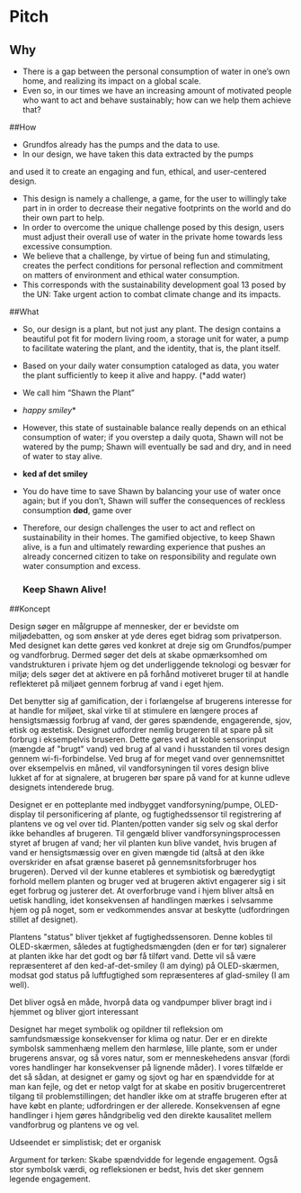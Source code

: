 # Pitch

## Why

- There is a gap between the      personal consumption of water 
        in one’s own home, 
        and realizing its impact on a global scale.
- Even so, in our times we have      an increasing amount of motivated people who want to act and behave      sustainably; 
        how can we help them achieve that?

##How

- Grundfos already has the pumps      and the data to use.
- In our design, we have taken      this data extracted by the pumps 

and used it to create an engaging and fun, ethical, and user-centered design. 

- This design is namely a      challenge, a game, for the user to willingly take part in 
        in order to decrease their negative footprints on the world and do their      own part to help.
- In order to overcome the unique      challenge posed by this design,
        users must adjust their overall use of water in the private home towards      less excessive consumption.
- We believe that a challenge, by      virtue of being fun and stimulating, 
        creates the perfect conditions for personal reflection and commitment 
        on matters of environment and ethical water consumption. 
- This corresponds with the      sustainability development goal 13 posed by the UN: 
        Take urgent action to combat climate change and its impacts.

##What

- So, our design is a plant, but      not just any plant. The design contains a beautiful pot fit for modern      living room, a storage unit for water, a pump to facilitate watering the      plant, and the identity, that is, the plant itself.

- Based on your daily water      consumption cataloged as data, you water the plant sufficiently to keep it      alive and happy.  (*add water)

- We call him “Shawn the Plant”

- *happy smiley**

- However, this state of      sustainable balance really depends on an ethical consumption of water; 
        if you overstep a daily quota, Shawn will not be watered by the pump;      Shawn will eventually be sad and dry, and in need of water to stay alive.

- **ked af det smiley**

- You do have time to save Shawn      by balancing your use of water once again; but if you don’t, Shawn will      suffer the consequences of reckless consumption
        **død**, game over

- Therefore, our design      challenges the user to act and reflect on sustainability in their homes. 
        The gamified objective, to keep Shawn alive, 
        is a fun and ultimately rewarding experience 
        that pushes an already concerned citizen to take on responsibility and      regulate own water consumption and excess.
             
        

  ### Keep Shawn Alive!

##Koncept

Design søger en målgruppe af mennesker, der er bevidste om miljødebatten, og som ønsker at yde deres eget bidrag som privatperson. Med designet kan dette gøres ved konkret at dreje sig om Grundfos/pumper og vandforbrug. Dermed søger det dels at skabe opmærksomhed om vandstrukturen i private hjem og det underliggende teknologi og besvær for miljø; dels søger det at aktivere en på forhånd motiveret bruger til at handle reflekteret på miljøet gennem forbrug af vand i eget hjem.

 

Det benytter sig af gamification, der i forlængelse af brugerens interesse for at handle for miljøet, skal virke til at stimulere en længere proces af hensigtsmæssig forbrug af vand, der gøres spændende, engagerende, sjov, etisk og æstetisk. Designet udfordrer nemlig brugeren til at spare på sit forbrug i eksempelvis bruseren. Dette gøres ved at koble sensorinput (mængde af "brugt" vand) ved brug af al vand i husstanden til vores design gennem wi-fi-forbindelse. Ved brug af for meget vand over gennemsnittet over eksempelvis en måned, vil vandforsyningen til vores design blive lukket af for at signalere, at brugeren bør spare på vand for at kunne udleve designets intenderede brug.

 

Designet er en potteplante med indbygget vandforsyning/pumpe, OLED-display til personificering af plante, og fugtighedssensor til registrering af plantens ve og vel over tid. Planten/potten vander sig selv og skal derfor ikke behandles af brugeren. Til gengæld bliver vandforsyningsprocessen styret af brugen af vand; her vil planten kun blive vandet, hvis brugen af vand er hensigtsmæssig over en given mængde tid (altså at den ikke overskrider en afsat grænse baseret på gennemsnitsforbruger hos brugeren). Derved vil der kunne etableres et symbiotisk og bæredygtigt forhold mellem planten og bruger ved at brugeren aktivt engagerer sig i sit eget forbrug og justerer det. At overforbruge vand i hjem bliver altså en uetisk handling, idet konsekvensen af handlingen mærkes i selvsamme hjem og på noget, som er vedkommendes ansvar at beskytte (udfordringen stillet af designet).

 

Plantens "status" bliver tjekket af fugtighedssensoren. Denne kobles til OLED-skærmen, således at fugtighedsmængden (den er for tør) signalerer at planten ikke har det godt og bør få tilført vand. Dette vil så være repræsenteret af den ked-af-det-smiley (I am dying) på OLED-skærmen, modsat god status på luftfugtighed som repræsenteres af glad-smiley (I am well).

 

Det bliver også en måde, hvorpå data og vandpumper bliver bragt ind i hjemmet og bliver gjort interessant

 

Designet har meget symbolik og opildner til refleksion om samfundsmæssige konsekvenser for klima og natur. Der er en direkte symbolsk sammenhæng mellem den harmløse, lille plante, som er under brugerens ansvar, og så vores natur, som er menneskehedens ansvar (fordi vores handlinger har konsekvenser på lignende måder). I vores tilfælde er det så sådan, at designet er gamy og sjovt og har en spændvidde for at man kan fejle, og det er netop valgt for at skabe en positiv brugercentreret tilgang til problemstillingen; det handler ikke om at straffe brugeren efter at have købt en plante; udfordringen er der allerede. Konsekvensen af egne handlinger i hjem gøres håndgribelig ved den direkte kausalitet mellem vandforbrug og plantens ve og vel.

 

Udseendet er simplistisk; det er organisk

Argument for tørken: Skabe spændvidde for legende engagement. Også stor symbolsk værdi, og refleksionen er bedst, hvis det sker gennem legende engagement. 

 